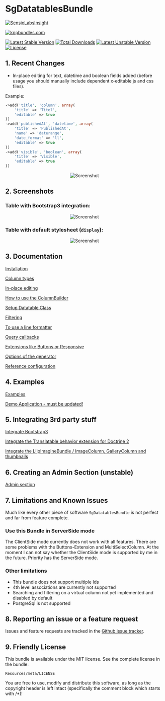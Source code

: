 # SgDatatablesBundle

[![SensioLabsInsight](https://insight.sensiolabs.com/projects/61803d08-17ab-4a69-ad13-6ec448762332/big.png)](https://insight.sensiolabs.com/projects/61803d08-17ab-4a69-ad13-6ec448762332)

[![knpbundles.com](http://knpbundles.com/stwe/DatatablesBundle/badge)](http://knpbundles.com/stwe/DatatablesBundle)

[![Latest Stable Version](https://poser.pugx.org/sg/datatablesbundle/v/stable)](https://packagist.org/packages/sg/datatablesbundle) [![Total Downloads](https://poser.pugx.org/sg/datatablesbundle/downloads)](https://packagist.org/packages/sg/datatablesbundle) [![Latest Unstable Version](https://poser.pugx.org/sg/datatablesbundle/v/unstable)](https://packagist.org/packages/sg/datatablesbundle) [![License](https://poser.pugx.org/sg/datatablesbundle/license)](https://packagist.org/packages/sg/datatablesbundle)

## 1. Recent Changes

- In-place editing for text, datetime and boolean fields added (before usage you should manually include dependent x-editable js and css files).

Example:

```php
->add('title', 'column', array(
    'title' => 'Titel',
    'editable' => true
))
->add('publishedAt', 'datetime', array(
    'title' => 'PublishedAt',
    'name' => 'daterange',
    'date_format' => 'll',
    'editable' => true
))
->add('visible', 'boolean', array(
    'title' => 'Visible',
    'editable' => true
))
```

<div style="text-align:center"><img alt="Screenshot" src="https://github.com/stwe/DatatablesBundle/raw/master/Resources/images/editable.jpg"></div>

## 2. Screenshots

### Table with Bootstrap3 integration: 

<div style="text-align:center"><img alt="Screenshot" src="https://github.com/stwe/DatatablesBundle/raw/master/Resources/images/bs3.jpg"></div>

### Table with default stylesheet (`display`): 

<div style="text-align:center"><img alt="Screenshot" src="https://github.com/stwe/DatatablesBundle/raw/master/Resources/images/display.jpg"></div>

## 3. Documentation

[Installation](https://github.com/stwe/DatatablesBundle/blob/master/Resources/doc/installation.md)

[Column types](https://github.com/stwe/DatatablesBundle/blob/master/Resources/doc/columns.md)

[In-place editing](https://github.com/stwe/DatatablesBundle/blob/master/Resources/doc/editable.md)

[How to use the ColumnBuilder](https://github.com/stwe/DatatablesBundle/blob/master/Resources/doc/columnBuilder.md)

[Setup Datatable Class](https://github.com/stwe/DatatablesBundle/blob/master/Resources/doc/setup.md)

[Filtering](https://github.com/stwe/DatatablesBundle/blob/master/Resources/doc/filter.md)

[To use a line formatter](https://github.com/stwe/DatatablesBundle/blob/master/Resources/doc/lineFormatter.md)

[Query callbacks](https://github.com/stwe/DatatablesBundle/blob/master/Resources/doc/query.md)

[Extensions like Buttons or Responsive](https://github.com/stwe/DatatablesBundle/blob/master/Resources/doc/extensions.md)

[Options of the generator](https://github.com/stwe/DatatablesBundle/blob/master/Resources/doc/generator.md)

[Reference configuration](https://github.com/stwe/DatatablesBundle/blob/master/Resources/doc/configuration.md)

## 4. Examples

[Examples](https://github.com/stwe/DatatablesBundle/blob/master/Resources/doc/example.md)

[Demo Application - must be updated!](https://github.com/stwe/dtbundle-demo)

## 5. Integrating 3rd party stuff 

[Integrate Bootstrap3](https://github.com/stwe/DatatablesBundle/blob/master/Resources/doc/bootstrap3.md)

[Integrate the Translatable behavior extension for Doctrine 2](https://github.com/stwe/DatatablesBundle/blob/master/Resources/doc/translatable.md)

[Integrate the LiipImagineBundle / ImageColumn, GalleryColumn and thumbnails](https://github.com/stwe/DatatablesBundle/blob/master/Resources/doc/thumbs.md)

## 6. Creating an Admin Section (unstable)

[Admin section](https://github.com/stwe/DatatablesBundle/blob/master/Resources/doc/admin.md)

## 7. Limitations and Known Issues

Much like every other piece of software `SgDatatablesBundle` is not perfect and far from feature complete.

### Use this Bundle in ServerSide mode

The ClientSide mode currently does not work with all features. There are some problems with the Buttons-Extension and MultiSelectColumn. 
At the moment I can not say whether the ClientSide mode is supported by me in the future. Priority has the ServerSide mode.

### Other limitations

- This bundle does not support multiple Ids
- 4th level associations are currently not supported
- Searching and filtering on a virtual column not yet implemented and disabled by default
- PostgreSql is not supported

## 8. Reporting an issue or a feature request

Issues and feature requests are tracked in the [Github issue tracker](https://github.com/stwe/DatatablesBundle/issues).

## 9. Friendly License

This bundle is available under the MIT license. See the complete license in the bundle:

    Resources/meta/LICENSE

You are free to use, modify and distribute this software, as long as the copyright header is left intact (specifically the comment block which starts with /*)!
